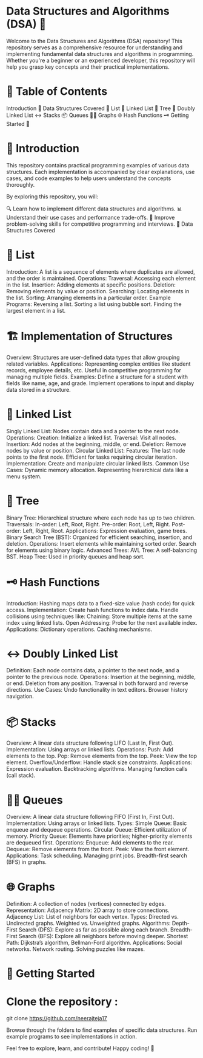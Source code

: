 # Data Structures and Algorithms (DSA) 🌟
Welcome to the Data Structures and Algorithms (DSA) repository! This repository serves as a comprehensive resource for understanding and implementing fundamental data structures and algorithms in programming. Whether you're a beginner or an experienced developer, this repository will help you grasp key concepts and their practical implementations.

# 📖 Table of Contents
Introduction 📝
Data Structures Covered 📂
List 📜
Linked List 🔗
Tree 🌳
Doubly Linked List ↔️
Stacks 📦
Queues 🚶‍♂️
Graphs 🌐
Hash Functions 🗝️
Getting Started 🚀

# 📝 Introduction
This repository contains practical programming examples of various data structures. Each implementation is accompanied by clear explanations, use cases, and code examples to help users understand the concepts thoroughly.

By exploring this repository, you will:

🔍 Learn how to implement different data structures and algorithms.
📊 Understand their use cases and performance trade-offs.
🧠 Improve problem-solving skills for competitive programming and interviews.
📂 Data Structures Covered

# 📜 List
Introduction: A list is a sequence of elements where duplicates are allowed, and the order is maintained.
Operations:
Traversal: Accessing each element in the list.
Insertion: Adding elements at specific positions.
Deletion: Removing elements by value or position.
Searching: Locating elements in the list.
Sorting: Arranging elements in a particular order.
Example Programs:
Reversing a list.
Sorting a list using bubble sort.
Finding the largest element in a list.

# 🏗️ Implementation of Structures
Overview: Structures are user-defined data types that allow grouping related variables.
Applications:
Representing complex entities like student records, employee details, etc.
Useful in competitive programming for managing multiple fields.
Examples:
Define a structure for a student with fields like name, age, and grade.
Implement operations to input and display data stored in a structure.

# 🔗 Linked List
Singly Linked List:
Nodes contain data and a pointer to the next node.
Operations:
Creation: Initialize a linked list.
Traversal: Visit all nodes.
Insertion: Add nodes at the beginning, middle, or end.
Deletion: Remove nodes by value or position.
Circular Linked List:
Features:
The last node points to the first node.
Efficient for tasks requiring circular iteration.
Implementation: Create and manipulate circular linked lists.
Common Use Cases:
Dynamic memory allocation.
Representing hierarchical data like a menu system.

# 🌳 Tree
Binary Tree:
Hierarchical structure where each node has up to two children.
Traversals:
In-order: Left, Root, Right.
Pre-order: Root, Left, Right.
Post-order: Left, Right, Root.
Applications: Expression evaluation, game trees.
Binary Search Tree (BST):
Organized for efficient searching, insertion, and deletion.
Operations:
Insert elements while maintaining sorted order.
Search for elements using binary logic.
Advanced Trees:
AVL Tree: A self-balancing BST.
Heap Tree: Used in priority queues and heap sort.

# 🗝️ Hash Functions
Introduction: Hashing maps data to a fixed-size value (hash code) for quick access.
Implementation:
Create hash functions to index data.
Handle collisions using techniques like:
Chaining: Store multiple items at the same index using linked lists.
Open Addressing: Probe for the next available index.
Applications:
Dictionary operations.
Caching mechanisms.

# ↔️ Doubly Linked List
Definition: Each node contains data, a pointer to the next node, and a pointer to the previous node.
Operations:
Insertion at the beginning, middle, or end.
Deletion from any position.
Traversal in both forward and reverse directions.
Use Cases:
Undo functionality in text editors.
Browser history navigation.

# 📦 Stacks
Overview: A linear data structure following LIFO (Last In, First Out).
Implementation:
Using arrays or linked lists.
Operations:
Push: Add elements to the top.
Pop: Remove elements from the top.
Peek: View the top element.
Overflow/Underflow: Handle stack size constraints.
Applications:
Expression evaluation.
Backtracking algorithms.
Managing function calls (call stack).

# 🚶‍♂️ Queues
Overview: A linear data structure following FIFO (First In, First Out).
Implementation:
Using arrays or linked lists.
Types:
Simple Queue: Basic enqueue and dequeue operations.
Circular Queue: Efficient utilization of memory.
Priority Queue: Elements have priorities; higher-priority elements are dequeued first.
Operations:
Enqueue: Add elements to the rear.
Dequeue: Remove elements from the front.
Peek: View the front element.
Applications:
Task scheduling.
Managing print jobs.
Breadth-first search (BFS) in graphs.

# 🌐 Graphs
Definition: A collection of nodes (vertices) connected by edges.
Representation:
Adjacency Matrix: 2D array to store connections.
Adjacency List: List of neighbors for each vertex.
Types:
Directed vs. Undirected graphs.
Weighted vs. Unweighted graphs.
Algorithms:
Depth-First Search (DFS): Explore as far as possible along each branch.
Breadth-First Search (BFS): Explore all neighbors before moving deeper.
Shortest Path: Dijkstra’s algorithm, Bellman-Ford algorithm.
Applications:
Social networks.
Network routing.
Solving puzzles like mazes.

# 🚀 Getting Started
 # Clone the repository :
 
git clone https://github.com/neerajteja17

Browse through the folders to find examples of specific data structures.
Run example programs to see implementations in action.

Feel free to explore, learn, and contribute! Happy coding! 🎉
